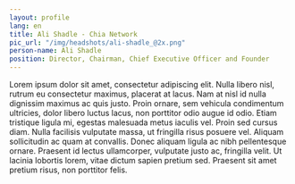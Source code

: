 ```yaml
---
layout: profile
lang: en
title: Ali Shadle - Chia Network
pic_url: "/img/headshots/ali-shadle_@2x.png"
person-name: Ali Shadle
position: Director, Chairman, Chief Executive Officer and Founder
---
```


Lorem ipsum dolor sit amet, consectetur adipiscing elit. Nulla libero nisl, rutrum eu consectetur maximus, placerat at lacus. Nam at nisl id nulla dignissim maximus ac quis justo. Proin ornare, sem vehicula condimentum ultricies, dolor libero luctus lacus, non porttitor odio augue id odio. Etiam tristique ligula mi, egestas malesuada metus iaculis vel. Proin sed cursus diam. Nulla facilisis vulputate massa, ut fringilla risus posuere vel. Aliquam sollicitudin ac quam at convallis. Donec aliquam ligula ac nibh pellentesque ornare. Praesent id lectus ullamcorper, vulputate justo ac, fringilla velit. Ut lacinia lobortis lorem, vitae dictum sapien pretium sed. Praesent sit amet pretium risus, non porttitor felis.